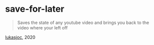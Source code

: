 # save-for-later
> Saves the state of any youtube video and brings you back to the video where your left off

[lukasjoc](https://lukasjoc.com), 2020
